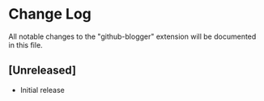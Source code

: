 # Change Log

All notable changes to the "github-blogger" extension will be documented in this file.

## [Unreleased]

- Initial release

